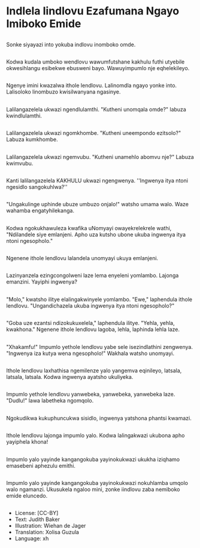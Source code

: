 # Indlela Iindlovu Ezafumana Ngayo Imiboko Emide

##
Sonke siyayazi into yokuba indlovu inomboko omde.

##
Kodwa kudala umboko wendlovu wawumfutshane kakhulu futhi utyebile okwesihlangu esibekwe ebusweni bayo. Wawuyimpumlo nje eqhelekileyo.

##
Ngenye imini kwazalwa ithole lendlovu. Lalinomdla ngayo yonke into. Lalisoloko linombuzo kwisilwanyana ngasinye.

##
Lalilangazelela ukwazi ngendlulamthi. "Kutheni unomqala omde?" labuza kwindlulamthi.

##
Lalilangazelela ukwazi ngomkhombe. "Kutheni uneempondo ezitsolo?" Labuza kumkhombe.

##
Lalilangazelela ukwazi ngemvubu. "Kutheni unamehlo abomvu nje?" Labuza kwimvubu.

##
Kanti lalilangazelela KAKHULU ukwazi ngengwenya. ''Ingwenya itya ntoni ngesidlo sangokuhlwa?''

##
"Ungakulinge uphinde ubuze umbuzo onjalo!" watsho umama walo. Waze wahamba engatyhilekanga.

##
Kodwa ngokukhawuleza kwafika uNomyayi owayekrelekrele wathi, "Ndilandele siye emlanjeni. Apho uza kutsho ubone ukuba ingwenya itya ntoni ngesopholo."

##
Ngenene ithole lendlovu lalandela unomyayi ukuya emlanjeni.

##
Lazinyanzela ezingcongolweni laze lema enyeleni yomlambo. Lajonga emanzini. Yayiphi ingwenya?

##
"Molo," kwatsho ilitye elalingakwinyele yomlambo. "Ewe," laphendula ithole lendlovu. "Ungandichazela ukuba ingwenya itya ntoni ngesopholo?"

##
"Goba uze ezantsi ndizokukuxelela," laphendula ilitye. "Yehla, yehla, kwakhona." Ngenene ithole lendlovu lagoba, lehla, laphinda lehla laze.

##
"Xhakamfu!" Impumlo yethole lendlovu yabe sele isezindlathini zengwenya. "Ingwenya iza kutya wena ngesopholo!" Wakhala watsho unomyayi.

##
Ithole lendlovu laxhathisa ngemilenze yalo yangemva eqinileyo, latsala, latsala, latsala. Kodwa ingwenya ayatsho ukuliyeka.

##
Impumlo yethole lendlovu yanwebeka, yanwebeka, yanwebeka laze. "Dudlu!" lawa labetheka ngomqolo.

##
Ngokudikwa kukuphuncukwa sisidlo, ingwenya yatshona phantsi kwamazi.

##
Ithole lendlovu lajonga impumlo yalo. Kodwa lalingakwazi ukubona apho yayiphela khona!

##
Impumlo yalo yayinde kangangokuba yayinokukwazi ukukha iziqhamo emasebeni aphezulu emithi.

##
Impumlo yalo yayinde kangangokuba yayinokukwazi nokuhlamba umqolo walo ngamanzi. Ukusukela ngaloo mini, zonke iindlovu zaba nemiboko emide eluncedo.

##
* License: [CC-BY]
* Text: Judith Baker
* Illustration: Wiehan de Jager
* Translation: Xolisa Guzula
* Language: xh
